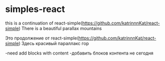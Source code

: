 # simples-react


this is a continuation of  react-simple(https://github.com/katrinnnKat/react-simple)
Тhere is a beautiful parallax mountains

Это продолжение от react-simple(https://github.com/katrinnnKat/react-simple)
Здесь красивый параллакс гор  

-need add blocks with content
-добавить блоков контента
не сегодня
